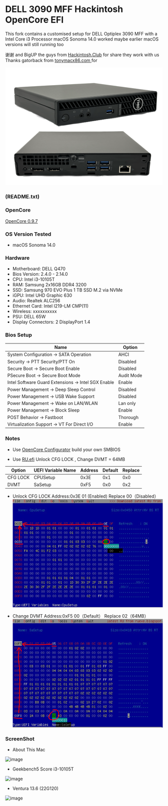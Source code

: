 # DELL 3090 MFF Hackintosh OpenCore EFI

This fork contains a customised setup for DELL Optiplex 3090 MFF with a Intel Core i3 Processor
macOS Sonoma 14.0 worked maybe earlier macOS versions will still running too

谢谢 and BigUP the guys from [Hackintosh.Club](https://github.com/hackintosh-club) for share they work with us
Thanks gatorback from [tonymacx86.com ](https://www.tonymacx86.com/) for 


![image](ScreenShot/case.png)

### (README.txt)

### OpenCore

[OpenCore 0.9.7](https://github.com/acidanthera/OpenCorePkg)

### OS Version Tested

- macOS Sonoma  14.0

### Hardware

- Motherboard: DELL Q470
- Bios Version: 2.4.0 - 2.14.0
- CPU: Intel i3-10105T
- RAM: Samsung 2x16GB DDR4 3200
- SSD: Samsung 970 EVO Plus 1 TB SSD M.2 via NVMe
- iGPU: Intel UHD Graphic 630
- Audio: Realtek ALC256
- Ethernet Card: Intel I219-LM CMP(11)
- Wireless: xxxxxxxxxx
- PSU: DELL 65W
- Display Connectors: 2 DisplayPort 1.4
  
### Bios Setup

| Name | Option |
| ----- | --- |
| System Configuration → SATA Operation | AHCI |
| Security → PTT Security/PTT On | Disabled |
| Secure Boot → Secure Boot Enable | Disabled |
| PSecure Boot → Secure Boot Mode | Audit Mode |
| Intel Software Guard Extensions → Intel SGX Enable | Enable |
| Power Management → Deep Sleep Control | Disabled |
| Power Management → USB Wake Support | Disabled |
| Power Management → Wake on LAN/WLAN | Lan only |
| Power Management → Block Sleep | Enable |
| POST Behavior → Fastboot | Thorough |
| Virtualization Support → VT For Direct I/O | Enable |

### Notes
 - Use [OpenCore Configurator](https://mackie100projects.altervista.org/opencore-configurator/) build your own SMBIOS

 - Use [RU.efi](http://ruexe.blogspot.com/) Unlock CFG LOCK , Change DVMT = 64MB

| Option | UEFI Variable Name | Address | Default | Replace |
| --- | --- | --- | --- | --- |
| CFG LOCK | CPUSetup | 0x3E | 0x1 | 0x0 |
| DVMT | SaSetup | 0xF5 | 0x0 | 0x2 |

- Unlock CFG LOCK Address:0x3E  01 (Enabled) Replace 00（Disabled）
![image](ScreenShot/RU/cpusetup.png)

- Change DVMT Address:0xF5  00（Default） Replace 02（64MB）
![image](ScreenShot/RU/sasetup.png)


### ScreenShot 

- About This Mac

![image](ScreenShot/关于本机.png)

- Geekbench5 Score i3-10105T 

![image](ScreenShot/bench.png)

- Ventura 13.6 (22G120) 

![image](ScreenShot/Sonoma.jpg)



